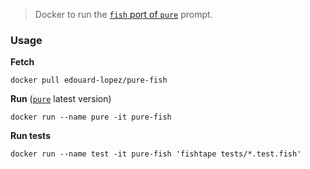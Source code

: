
> Docker to run the [`fish` port of `pure`](https://github.com/rafaelrinaldi/pure) prompt.

### Usage

**Fetch**

    docker pull edouard-lopez/pure-fish

**Run** ([`pure`](https://github.com/rafaelrinaldi/pure) latest version)

    docker run --name pure -it pure-fish

**Run tests**

    docker run --name test -it pure-fish 'fishtape tests/*.test.fish'

